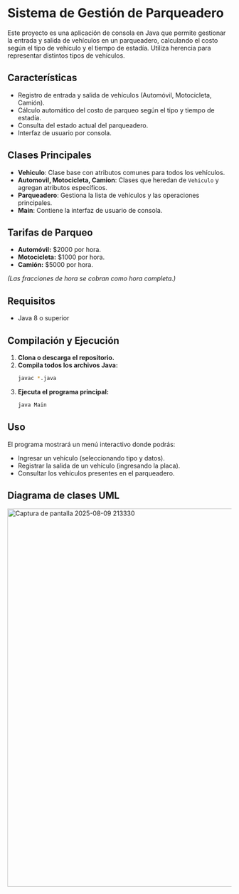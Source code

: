 # Sistema de Gestión de Parqueadero

Este proyecto es una aplicación de consola en Java que permite gestionar la entrada y salida de vehículos en un parqueadero, calculando el costo según el tipo de vehículo y el tiempo de estadía. Utiliza herencia para representar distintos tipos de vehículos.

## Características

- Registro de entrada y salida de vehículos (Automóvil, Motocicleta, Camión).
- Cálculo automático del costo de parqueo según el tipo y tiempo de estadía.
- Consulta del estado actual del parqueadero.
- Interfaz de usuario por consola.

## Clases Principales

- **Vehiculo**: Clase base con atributos comunes para todos los vehículos.
- **Automovil, Motocicleta, Camion**: Clases que heredan de `Vehiculo` y agregan atributos específicos.
- **Parqueadero**: Gestiona la lista de vehículos y las operaciones principales.
- **Main**: Contiene la interfaz de usuario de consola.

## Tarifas de Parqueo

- **Automóvil:** $2000 por hora.
- **Motocicleta:** $1000 por hora.
- **Camión:** $5000 por hora.

*(Las fracciones de hora se cobran como hora completa.)*

## Requisitos

- Java 8 o superior

## Compilación y Ejecución

1. **Clona o descarga el repositorio.**
2. **Compila todos los archivos Java:**
   ```bash
   javac *.java
   ```
3. **Ejecuta el programa principal:**
   ```bash
   java Main
   ```

## Uso

El programa mostrará un menú interactivo donde podrás:
- Ingresar un vehículo (seleccionando tipo y datos).
- Registrar la salida de un vehículo (ingresando la placa).
- Consultar los vehículos presentes en el parqueadero.

## Diagrama de clases UML 
<img width="868" height="850" alt="Captura de pantalla 2025-08-09 213330" src="https://github.com/user-attachments/assets/ba8dcd77-5c95-4fce-9aa3-0f72659bfa0c" />

